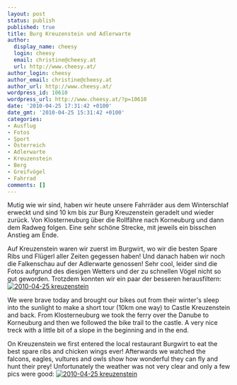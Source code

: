 ```yaml
---
layout: post
status: publish
published: true
title: Burg Kreuzenstein und Adlerwarte
author:
  display_name: cheesy
  login: cheesy
  email: christine@cheesy.at
  url: http://www.cheesy.at/
author_login: cheesy
author_email: christine@cheesy.at
author_url: http://www.cheesy.at/
wordpress_id: 10610
wordpress_url: http://www.cheesy.at/?p=10610
date: '2010-04-25 17:31:42 +0100'
date_gmt: '2010-04-25 15:31:42 +0100'
categories:
- Ausflug
- Fotos
- Sport
- Österreich
- Adlerwarte
- Kreuzenstein
- Berg
- Greifvögel
- Fahrrad
comments: []
---
```

<!--:de-->Mutig wie wir sind, haben wir heute unsere Fahrräder aus dem Winterschlaf erweckt und sind 10 km bis zur Burg Kreuzenstein geradelt und wieder zurück. Von Klosterneuburg über die Rollfähre nach Korneuburg und dann dem Radweg folgen. Eine sehr schöne Strecke, mit jeweils ein bisschen Anstieg am Ende.
Auf Kreuzenstein waren wir zuerst im Burgwirt, wo wir die besten Spare Ribs und Flügerl aller Zeiten gegessen haben! Und danach haben wir noch die Falkenschau auf der Adlerwarte genossen! Sehr cool, leider sind die Fotos aufgrund des diesigen Wetters und der zu schnellen Vögel nicht so gut geworden. Trotzdem konnten wir ein paar der besseren herausfiltern:
[![](http://www.cheesy.at/wp-content/uploads/2010/04/burg-kreuzenstein-und-adlerwarte/2010-04-25-kreuzenstein_tn.jpg "2010-04-25 kreuzenstein")](http://www.cheesy.at/photos/ausfluege/x2010/burg-kreuzenstein/)
<!--:--><!--:en-->We were brave today and brought our bikes out from their winter's sleep into the sunlight to make a short tour (10km one way) to Castle Kreuzenstein and back. From Klosterneuburg we took the ferry over the Danube to Korneuburg and then we followed the bike trail to the castle. A very nice treck with a little bit of a slope in the beginning and in the end.
On Kreuzenstein we first entered the local restaurant Burgwirt to eat the best spare ribs and chicken wings ever! Afterwards we watched the falcons, eagles, vultures and owls show how wonderful they can fly and hunt their prey!
Unfortunately the weather was not very clear and only a few pics were good:
[![](http://www.cheesy.at/wp-content/uploads/2010/04/burg-kreuzenstein-und-adlerwarte/2010-04-25-kreuzenstein_tn.jpg "2010-04-25 kreuzenstein")](http://www.cheesy.at/photos/ausfluege/x2010/burg-kreuzenstein/)
<!--:-->
